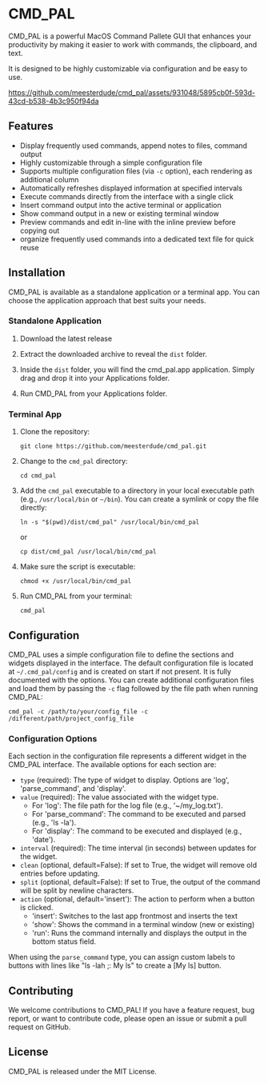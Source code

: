 # CMD_PAL

CMD_PAL is a powerful MacOS Command Pallete GUI that enhances your productivity by making it easier to work with commands, the clipboard, and text.

It is designed to be highly customizable via configuration and be easy to use.

https://github.com/meesterdude/cmd_pal/assets/931048/5895cb0f-593d-43cd-b538-4b3c950f94da

## Features

- Display frequently used commands, append notes to files, command output
- Highly customizable through a simple configuration file
- Supports multiple configuration files (via `-c` option), each rendering as additional column 
- Automatically refreshes displayed information at specified intervals
- Execute commands directly from the interface with a single click
- Insert command output into the active terminal or application
- Show command output in a new or existing terminal window
- Preview commands and edit in-line with the inline preview before copying out
- organize frequently used commands into a dedicated text file for quick reuse

## Installation

CMD_PAL is available as a standalone application or a terminal app. You can choose the application approach that best suits your needs.

### Standalone Application

1. Download the latest release

2. Extract the downloaded archive to reveal the `dist` folder.

3. Inside the `dist` folder, you will find the cmd_pal.app application. Simply drag and drop it into your Applications folder.

4. Run CMD_PAL from your Applications folder.

### Terminal App

1. Clone the repository:

   ```
   git clone https://github.com/meesterdude/cmd_pal.git
   ```

2. Change to the `cmd_pal` directory:

   ```
   cd cmd_pal
   ```


4. Add the `cmd_pal` executable to a directory in your local executable path (e.g., `/usr/local/bin` or `~/bin`). You can create a symlink or copy the file directly:

   ```
   ln -s "$(pwd)/dist/cmd_pal" /usr/local/bin/cmd_pal
   ```

   or

   ```
   cp dist/cmd_pal /usr/local/bin/cmd_pal
   ```

5. Make sure the script is executable:

   ```
   chmod +x /usr/local/bin/cmd_pal
   ```

6. Run CMD_PAL from your terminal:

   ```
   cmd_pal
   ```

## Configuration

CMD_PAL uses a simple configuration file to define the sections and widgets displayed in the interface. The default configuration file is located at 
`~/.cmd_pal/config` and is created on start if not present. It is fully documented with the options.  You can create additional configuration files and load them by passing the `-c` flag followed by the file path when running CMD_PAL:

```
cmd_pal -c /path/to/your/config_file -c /different/path/project_config_file
```

### Configuration Options

Each section in the configuration file represents a different widget in the CMD_PAL interface. The available options for each section are:

- `type` (required): The type of widget to display. Options are 'log', 'parse_command', and 'display'.
- `value` (required): The value associated with the widget type.
  - For 'log': The file path for the log file (e.g., '~/my_log.txt').
  - For 'parse_command': The command to be executed and parsed (e.g., 'ls -la').
  - For 'display': The command to be executed and displayed (e.g., 'date').
- `interval` (required): The time interval (in seconds) between updates for the widget.
- `clean` (optional, default=False): If set to True, the widget will remove old entries before updating.
- `split` (optional, default=False): If set to True, the output of the command will be split by newline characters.
- `action` (optional, default='insert'): The action to perform when a button is clicked.
  - 'insert': Switches to the last app frontmost and inserts the text
  - 'show': Shows the command in a terminal window (new or existing)
  - 'run': Runs the command internally and displays the output in the bottom status field.

When using the `parse_command` type, you can assign custom labels to buttons with lines like "ls -lah ;: My ls" to create a [My ls] button.

## Contributing

We welcome contributions to CMD_PAL! If you have a feature request, bug report, or want to contribute code, please open an issue or submit a pull request on 
GitHub.

## License

CMD_PAL is released under the MIT License. 
